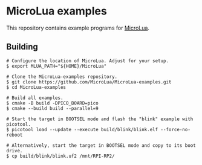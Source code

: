 <!-- Copyright 2023 Remy Blank <remy@c-space.org> -->
<!-- SPDX-License-Identifier: MIT -->

# MicroLua examples

This repository contains example programs for
[MicroLua](https://github.com/MicroLua/MicroLua).

## Building

```shell
# Configure the location of MicroLua. Adjust for your setup.
$ export MLUA_PATH="${HOME}/MicroLua"

# Clone the MicroLua-examples repository.
$ git clone https://github.com/MicroLua/MicroLua-examples.git
$ cd MicroLua-examples

# Build all examples.
$ cmake -B build -DPICO_BOARD=pico
$ cmake --build build --parallel=9

# Start the target in BOOTSEL mode and flash the "blink" example with picotool.
$ picotool load --update --execute build/blink/blink.elf --force-no-reboot

# Alternatively, start the target in BOOTSEL mode and copy to its boot drive.
$ cp build/blink/blink.uf2 /mnt/RPI-RP2/
```
